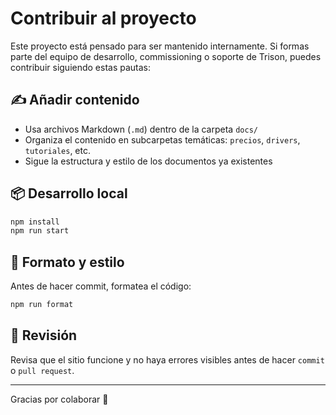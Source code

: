 # Contribuir al proyecto

Este proyecto está pensado para ser mantenido internamente. Si formas parte del equipo de desarrollo, commissioning o soporte de Trison, puedes contribuir siguiendo estas pautas:

## ✍️ Añadir contenido

- Usa archivos Markdown (`.md`) dentro de la carpeta `docs/`
- Organiza el contenido en subcarpetas temáticas: `precios`, `drivers`, `tutoriales`, etc.
- Sigue la estructura y estilo de los documentos ya existentes

## 📦 Desarrollo local

```bash
npm install
npm run start
```

## 🧼 Formato y estilo

Antes de hacer commit, formatea el código:

```bash
npm run format
```

## 🧪 Revisión

Revisa que el sitio funcione y no haya errores visibles antes de hacer `commit` o `pull request`.

---

Gracias por colaborar 💪
